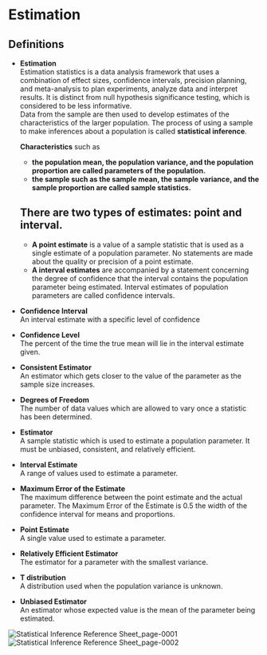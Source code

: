 # Estimation

## Definitions

- **Estimation** \
    Estimation statistics is a data analysis framework that uses a combination of effect sizes, confidence intervals, precision planning, and meta-analysis to plan experiments, analyze data and interpret results. It is distinct from null hypothesis significance testing, which is considered to be less informative. \
    Data from the sample are then used to develop estimates of the characteristics of the larger population. The process of using a sample to make inferences about a population is called **statistical inference**. 
    
    **Characteristics** such as 
    - **the population mean, the population variance, and the population proportion are called parameters of the population.** 
    - **the sample such as the sample mean, the sample variance, and the sample proportion are called sample statistics.** 

    ## There are two types of estimates: point and interval. 
    - **A point estimate** is a value of a sample statistic that is used as a single estimate of a population parameter. No statements are made about the quality or precision of a point estimate.
    - **A interval estimates** are accompanied by a statement concerning the degree of confidence that the interval contains the population parameter being estimated. Interval estimates of population parameters are called confidence intervals.

- **Confidence Interval** \
An interval estimate with a specific level of confidence

- **Confidence Level** \
The percent of the time the true mean will lie in the interval estimate given.

- **Consistent Estimator** \
An estimator which gets closer to the value of the parameter as the sample size increases.

- **Degrees of Freedom** \
The number of data values which are allowed to vary once a statistic has been determined.

- **Estimator** \
A sample statistic which is used to estimate a population parameter. It must be unbiased, consistent, and relatively efficient.

- **Interval Estimate** \
A range of values used to estimate a parameter.

- **Maximum Error of the Estimate** \
The maximum difference between the point estimate and the actual parameter. The Maximum Error of the Estimate is 0.5 the width of the confidence interval for means and proportions.

- **Point Estimate** \
A single value used to estimate a parameter.

- **Relatively Efficient Estimator** \
The estimator for a parameter with the smallest variance.

- **T distribution** \
A distribution used when the population variance is unknown.

- **Unbiased Estimator** \
An estimator whose expected value is the mean of the parameter being estimated.

![Statistical Inference Reference Sheet_page-0001](https://user-images.githubusercontent.com/58425689/106356118-38093780-6325-11eb-87a2-006ebf281c0a.jpg)
![Statistical Inference Reference Sheet_page-0002](https://user-images.githubusercontent.com/58425689/106356119-393a6480-6325-11eb-98df-2df1f8909c9f.jpg)
